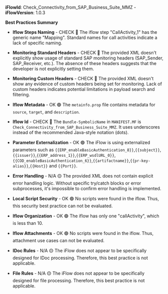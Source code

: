 **iFlowId**: Check_Connectivity_from_SAP_Business_Suite_MMZ - **iFlowVersion**: 1.0.3

**Best Practices Summary**
- **Iflow Steps Naming** - CHECK 🔴
The iflow step "CallActivity_1" has the generic name "Mapping". Standard names for call activities indicate a lack of specific naming.

- **Monitoring Standard Headers** - CHECK 🔴
The provided XML doesn't explicitly show usage of standard SAP monitoring headers (SAP_Sender, SAP_Receiver, etc.). The absence of these headers suggests that the developer is not explicitly setting them.

- **Monitoring Custom Headers** - CHECK 🔴
The provided XML doesn't show any evidence of custom headers being set for monitoring.  Lack of custom headers indicates potential limitations in payload search and filtering.

- **Iflow Metadata** - OK 🟢
The `metainfo.prop` file contains metadata for `source`, `target`, and `description`.

- **Iflow Id** - CHECK 🔴
The `Bundle-SymbolicName` in `MANIFEST.MF` is `Check_Connectivity_from_SAP_Business_Suite_MMZ`.  It uses underscores instead of the recommended Java-style notation (dots).

- **Parameter Externalization** - OK 🟢
The iFlow is using externalized parameters such as `{{ERP_enableBasicAuthentication_8}}`,`{{subject}}`,`{{issuer}}`,`{{ERP_address_1}}`,`{{ERP_wsdlURL_0}}`,`{{COD_enableBasicAuthentication_6}}`,`{{artifactname}}`,`{{pr-key-alias}}`,`{{Host}}` and `{{Port}}`.

- **Error Handling** - N/A 🟡
The provided XML does not contain explicit error handling logic. Without specific try/catch blocks or error subprocesses, it's impossible to confirm error handling is implemented.

- **Local Script Security** - OK 🟢
No scripts were found in the iflow. Thus, this security best practice can not be evaluated.

- **Iflow Organization** - OK 🟢
The iflow has only one "callActivity", which is less than 10.

- **Iflow Attachments** - OK 🟢
No scripts were found in the iflow. Thus, attachment use cases can not be evaluated.

- **IDoc Rules** - N/A 🟡
The iFlow does not appear to be specifically designed for IDoc processing. Therefore, this best practice is not applicable.

- **File Rules** - N/A 🟡
The iFlow does not appear to be specifically designed for file processing. Therefore, this best practice is not applicable.